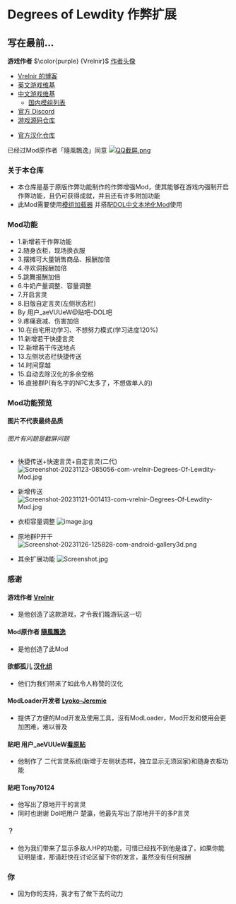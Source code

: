 # Degrees of Lewdity 作弊扩展

## 写在最前...
<b>游戏作者</b> $\color{purple} {Vrelnir}$ [作者头像](https://i.postimg.cc/9fX0Wjg4/avatar-png-200-200.png)
  - [Vrelnir 的博客](https://vrelnir.blogspot.com)
  - [英文游戏维基](https://degreesoflewdity.miraheze.org/wiki)
  - [中文游戏维基](https://degreesoflewditycn.miraheze.org/wiki)
    - [国内模组列表](https://degreesoflewditycn.miraheze.org/wiki/%E6%A8%A1%E7%BB%84%E5%88%97%E8%A1%A8)
  - [官方 Discord](https://discord.gg/VznUtEhDOL)
  - [游戏源码仓库](https://gitgud.io/Vrelnir/degrees-of-lewdity/-/tree/master)
* [官方汉化仓库](https://github.com/Eltirosto/Degrees-of-Lewdity-Chinese-Localization)

已经过Mod原作者「隨風飄逸」同意
[![QQ截屏.png](https://picst.sunbangyan.cn/2023/11/19/b689b0aba663b9a75ec8382adb2056e6.webp)](https://i.postimg.cc/6QyvQydF/Image-1700406505100-edit-125728719731855.png)

### 关于本仓库

- 本仓库是基于原版作弊功能制作的作弊增强Mod，使其能够在游戏内强制开启作弊功能，且仍可获得成就，并且还有许多附加功能
- 此Mod需要使用[模组加载器](https://github.com/Lyoko-Jeremie/DoLModLoaderBuild/releases)
并搭配[DOL中文本地化Mod](https://github.com/NumberSir/DoL-I18n-Build/releases)使用

### Mod功能
- 1.新增若干作弊功能
- 2.随身衣柜，现场换衣服
- 3.摆摊可大量销售商品、报酬加倍
- 4.寻欢洞报酬加倍
- 5.跳舞报酬加倍
- 6.牛奶产量调整、容量调整
- 7.开启言灵
- 8.旧版自定言灵(左侧状态栏)
- By 用户_aeVUUeW@贴吧-DOL吧
- 9.疼痛衰减、伤害加倍
- 10.在自宅用功学习、不想努力模式(学习进度120%)
- 11.新增若干快捷言灵
- 12.新增若干传送地点
- 13.左侧状态栏快捷传送
- 14.时间穿越
- 15.自动去除汉化的多余空格
- 16.直接群P(有名字的NPC太多了，不想做单人的)

### Mod功能预览
#### 图片不代表最终品质
###### 图片有问题是截屏问题

- 快捷传送+快速言灵+自定言灵(二代)
![Screenshot-20231123-085056-com-vrelnir-Degrees-Of-Lewdity-Mod.jpg](https://i.postimg.cc/cLC1GG6Z/Screenshot-20231123-085056-com-vrelnir-Degrees-Of-Lewdity-Mod.jpg)

- 新增传送
![Screenshot-20231121-001413-com-vrelnir-Degrees-Of-Lewdity-Mod.jpg](https://i.postimg.cc/mgY6R5zx/Screenshot-20231121-224343-com-vrelnir-Degrees-Of-Lewdity-Mod.jpg)

- 衣柜容量调整
![image.jpg](https://i.postimg.cc/RFcdtFbx/image.jpg)

- 原地群P开干
![Screenshot-20231126-125828-com-android-gallery3d.png](https://i.postimg.cc/2yV37vLW/Screenshot-20231126-125828-com-android-gallery3d.png)

- 其余扩展功能
![Screenshot.jpg](https://i.ibb.co/yVyjMhd/Screenshot-20231126-124623-com-vrelnir-Degrees-Of-Lewdity-Mod.jpg)

### 感谢
#### 游戏作者 [Vrelnir](https://vrelnir.blogspot.com)
- 是他创造了这款游戏，才令我们能游玩这一切

#### Mod原作者 [隨風飄逸](https://github.com/chris81605)
- 是他创造了此Mod

#### 欲都孤儿 [汉化组](https://github.com/Eltirosto/Degrees-of-Lewdity-Chinese-Localization)
- 他们为我们带来了如此令人称赞的汉化

#### ModLoader开发者 [Lyoko-Jeremie](https://github.com/Lyoko-Jeremie)
- 提供了方便的Mod开发及使用工具，沒有ModLoader，Mod开发和使用会更加困难，难以普及

#### 贴吧 用户_aeVUUeW[看原贴](https://tieba.baidu.com/p/8613337062)
- 他制作了 二代言灵系统(新增于左侧状态样，独立显示无须回家)和随身衣柜功能

#### 贴吧 Tony70124
- 他写出了原地开干的言灵
- 同时也谢谢 Dol吧用户 楚瀛，他最先写出了原地开干的多P言灵

#### ？
- 他为我们带来了显示多敌人HP的功能，可惜已经找不到他是谁了，如果你能证明是谁，那请赶快在讨论区留下你的发言，虽然没有任何报酬

### 你
- 因为你的支持，我才有了做下去的动力
